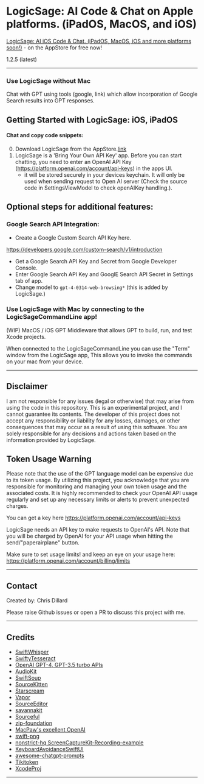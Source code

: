 
# LogicSage: AI Code & Chat on Apple platforms. (iPadOS, MacOS, and iOS) 

[LogicSage: AI iOS Code & Chat. (iPadOS, MacOS, iOS and more platforms soon!)](https://apps.apple.com/us/app/logicsage/id6448485441) - on the AppStore for free now!

1.2.5 (latest)

---

### Use LogicSage without Mac

Chat with GPT using tools (google, link) which allow incorporation of Google Search results into GPT responses.


## Getting Started with LogicSage: iOS, iPadOS

#### Chat and copy code snippets:

0. Download LogicSage from the AppStore.[link](https://apps.apple.com/us/app/logicsage/id6448485441)
1. LogicSage is a 'Bring Your Own API Key' app. Before you can start chatting, you need to enter an OpenAI API Key (https://platform.openai.com/account/api-keys) in the apps UI. 
    - it will be stored securely in your devices keychain. It will only be used when sending request to Open AI server (Check the source code in SettingsViewModel to check openAIKey handling.).

## Optional steps for additional features:

### Google Search API Integration: 

- Create a Google Custom Search API Key here. 

https://developers.google.com/custom-search/v1/introduction

- Get a Google Search API Key and Secret from Google Developer Console.
- Enter Google Search API Key and GooglE Search API Secret in Settings tab of app.
- Change model to `gpt-4-0314-web-browsing*` (this is added by LogicSage.)

### Use LogicSage with Mac by connecting to the LogicSageCommandLine app!

(WIP) MacOS / iOS GPT Middleware that allows GPT to build, run, and test Xcode projects. 

When connected to the LogicSageCommandLine you can use the "Term" window from the LogicSage app, This allows you to invoke the commands on your mac from your device.

---
## Disclaimer

I am not responsible for any issues (legal or otherwise) that may arise from using the code in this repository. This is an experimental project, and I cannot guarantee its contents.
The developer of this project does not accept any responsibility or liability for any losses, damages, or other consequences that may occur as a result of using this software. You are solely responsible for any decisions and actions taken based on the information provided by LogicSage.

## Token Usage Warning

Please note that the use of the GPT language model can be expensive due to its token usage. By utilizing this project, you acknowledge that you are responsible for monitoring and managing your own token usage and the associated costs. It is highly recommended to check your OpenAI API usage regularly and set up any necessary limits or alerts to prevent unexpected charges.

You can get a key here https://platform.openai.com/account/api-keys

LogicSage needs an API key to make requests to OpenAI's API. Note that you will be charged by OpenAI for your API usage when hitting the send/"paperairplane" button.

Make sure to set usage limits! and keep an eye on your usage here: https://platform.openai.com/account/billing/limits

---
## Contact
Created by: Chris Dillard

Please raise Github issues or open a PR to discuss this project with me.

---

## Credits

- [SwiftWhisper](https://github.com/exPHAT/SwiftWhisper)
- [SwiftyTesseract](https://github.com/SwiftyTesseract/SwiftyTesseract)
- [OpenAI GPT-4, GPT-3.5 turbo APIs](https://www.openai.com)
- [AudioKit](https://github.com/AudioKit/AudioKit)
- [SwiftSoup](https://github.com/scinfu/SwiftSoup)
- [SourceKitten](https://github.com/jpsim/SourceKitten)
- [Starscream](https://github.com/daltoniam/Starscream)
- [Vapor](https://github.com/vapor/vapor)
- [SourceEditor](https://github.com/louisdh/source-editor)
- [savannakit](https://github.com/louisdh/savannakit)
- [Sourceful](https://github.com/twostraws/Sourceful)
- [zip-foundation](https://github.com/weichsel/ZIPFoundation)
- [MacPaw's excellent OpenAI](https://github.com/MacPaw/OpenAI)
- [swift-png](https://github.com/kelvin13/swift-png)
- [nonstrict-hq ScreenCaptureKit-Recording-example](https://github.com/nonstrict-hq/ScreenCaptureKit-Recording-example/)
- [KeyboardAvoidanceSwiftUI](https://github.com/V8tr/KeyboardAvoidanceSwiftUI)
- [awesome-chatgpt-prompts](https://github.com/f/awesome-chatgpt-prompts)
- [Tikitoken](https://github.com/aespinilla/Tiktoken)
- [XcodeProj](https://github.com/tuist/XcodeProj)
---
